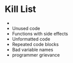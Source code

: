 Kill List
=========
* 
* Unused code
* Functions with side effects
* Unformatted code
* Repeated code blocks
* Bad variable names
* programmer grievance
